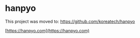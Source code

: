 # hanpyo

This project was moved to: https://github.com/koreatech/hanpyo

[https://hanpyo.com](https://hanpyo.com)
